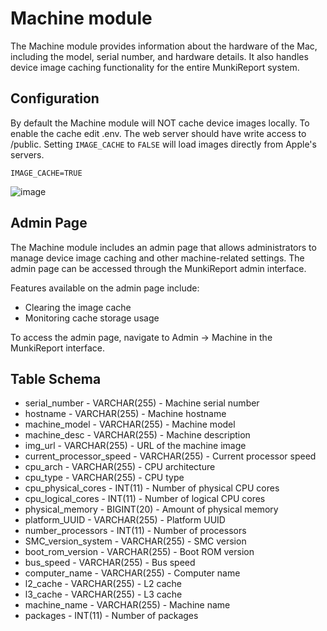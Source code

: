 Machine module
==============

The Machine module provides information about the hardware of the Mac, including the model, serial number, and hardware details. It also handles device image caching functionality for the entire MunkiReport system.

Configuration
-------------

By default the Machine module will NOT cache device images locally. To enable the cache edit .env. The web server should have write access to /public.
Setting `IMAGE_CACHE` to `FALSE` will load images directly from Apple's servers.
```
IMAGE_CACHE=TRUE
```
![image](https://github.com/user-attachments/assets/8ccd876c-fa47-4f4a-abaf-159e4f7b6c5c)


Admin Page
----------

The Machine module includes an admin page that allows administrators to manage device image caching and other machine-related settings. The admin page can be accessed through the MunkiReport admin interface.

Features available on the admin page include:

* Clearing the image cache
* Monitoring cache storage usage

To access the admin page, navigate to Admin → Machine in the MunkiReport interface.


Table Schema
-----

* serial_number - VARCHAR(255) - Machine serial number
* hostname - VARCHAR(255) - Machine hostname
* machine_model - VARCHAR(255) - Machine model
* machine_desc - VARCHAR(255) - Machine description
* img_url - VARCHAR(255) - URL of the machine image
* current_processor_speed - VARCHAR(255) - Current processor speed
* cpu_arch - VARCHAR(255) - CPU architecture
* cpu_type - VARCHAR(255) - CPU type
* cpu_physical_cores - INT(11) - Number of physical CPU cores
* cpu_logical_cores - INT(11) - Number of logical CPU cores
* physical_memory - BIGINT(20) - Amount of physical memory
* platform_UUID - VARCHAR(255) - Platform UUID
* number_processors - INT(11) - Number of processors
* SMC_version_system - VARCHAR(255) - SMC version
* boot_rom_version - VARCHAR(255) - Boot ROM version
* bus_speed - VARCHAR(255) - Bus speed
* computer_name - VARCHAR(255) - Computer name
* l2_cache - VARCHAR(255) - L2 cache
* l3_cache - VARCHAR(255) - L3 cache
* machine_name - VARCHAR(255) - Machine name
* packages - INT(11) - Number of packages
